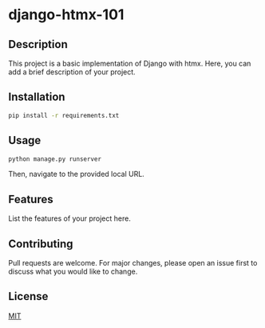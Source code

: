 # django-htmx-101

## Description

This project is a basic implementation of Django with htmx. Here, you can add a brief description of your project.

## Installation

```bash
pip install -r requirements.txt
```

## Usage

```bash
python manage.py runserver
```

Then, navigate to the provided local URL.

## Features

List the features of your project here.

## Contributing

Pull requests are welcome. For major changes, please open an issue first to discuss what you would like to change.

## License

[MIT](https://choosealicense.com/licenses/mit/)